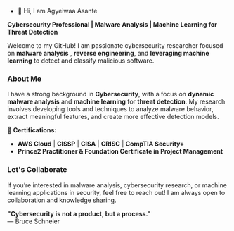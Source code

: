 - 👋 Hi, I am  Agyeiwaa Asante

**Cybersecurity Professional | Malware Analysis | Machine Learning for Threat Detection**

  Welcome to my GitHub! I am passionate cybersecurity researcher focused on **malware analysis** , **reverse engineering**, and **leveraging machine learning** to detect and classify malicious software.


### **About Me**  
I have a strong background in **Cybersecurity**, with a focus on **dynamic malware analysis** and **machine learning** for **threat detection**. My research involves developing tools and techniques to analyze malware behavior, extract meaningful features, and create more effective detection models.

🔹 **Certifications:**  
- **AWS Cloud** | **CISSP** | **CISA** | **CRISC** | **CompTIA Security+**  
- **Prince2 Practitioner & Foundation Certificate in Project Management**  

### **Let's Collaborate**  
If you’re interested in malware analysis, cybersecurity research, or machine learning applications in security, feel free to reach out! I am always open to collaboration and knowledge sharing.  

**"Cybersecurity is not a product, but a process."**  
— Bruce Schneier

